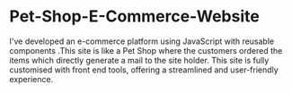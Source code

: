 # Pet-Shop-E-Commerce-Website
I've developed an e-commerce platform using JavaScript with reusable components .This site is like a Pet Shop where the customers ordered the items which directly generate a mail to the site holder. This site is fully customised with front end tools, offering a streamlined and user-friendly experience. 
